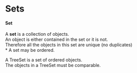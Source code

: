 # Sets
#### Set
A **set** is a collection of objects.                
An object is either contained in the set or it is not.              
Therefore all the objects in this set are unique (no duplicates)            
\* A set may be ordered.              

A TreeSet is a set of ordered objects.                
The objects in a TreeSet must be comparable.
